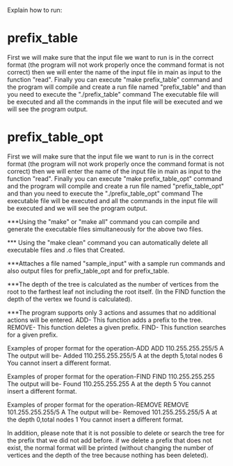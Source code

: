 Explain how to run:

# prefix_table

First we will make sure that the input file we want to run is in the correct format (the program will not work properly once the command format is not correct) then we will enter the name of the input file in main as input to the function "read".
Finally you can execute "make prefix_table" command and the program will compile and create a run file named "prefix_table" and than you need to execute the "./prefix_table" command The executable file will be executed and all the commands in the input file will be executed and we will see the program output.



# prefix_table_opt

First we will make sure that the input file we want to run is in the correct format (the program will not work properly once the command format is not correct) then we will enter the name of the input file in main as input to the function "read".
Finally you can execute "make prefix_table_opt" command and the program will compile and create a run file named "prefix_table_opt" and than you need to execute the "./prefix_table_opt" command The executable file will be executed and all the commands in the input file will be executed and we will see the program output.



***Using the "make" or "make all" command you can compile and generate the executable files simultaneously for the above two files.

*** Using the "make clean" command you can automatically delete all executable files and .o files that Created.

***Attaches a file named "sample_input" with a sample run commands and also output files for prefix_table_opt and for prefix_table.

***The depth of the tree is calculated as the number of vertices from the root to the farthest leaf not including the root itself. (In the FIND function the depth of the vertex we found is calculated).

***The program supports only 3 actions and assumes that no additional actions will be entered.
ADD- This function adds a prefix to the tree.
REMOVE- This function deletes a given prefix.
FIND- This function searches for a given prefix.



Examples of proper format for the operation-ADD
ADD 110.255.255.255/5 A
The output will be-
Added 110.255.255.255/5 A at the depth 5,total nodes 6
You cannot insert a different format.

Examples of proper format for the operation-FIND
FIND 110.255.255.255
The output will be-
Found 110.255.255.255 A at the depth 5
You cannot insert a different format.

Examples of proper format for the operation-REMOVE
REMOVE 101.255.255.255/5 A
The output will be-
Removed 101.255.255.255/5 A at the depth 0,total nodes 1
You cannot insert a different format.


In addition, please note that it is not possible to delete or search the tree for the prefix that we did not add before.
if we delete a prefix that does not exist, the normal format will be printed (without changing the number of vertices and the depth of the tree because nothing has been deleted).



